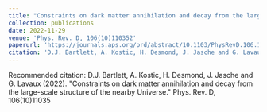 ```yaml
---
title: "Constraints on dark matter annihilation and decay from the large-scale structure of the nearby Universe"
collection: publications
date: 2022-11-29
venue: 'Phys. Rev. D, 106(10)110352'
paperurl: 'https://journals.aps.org/prd/abstract/10.1103/PhysRevD.106.103526'
citation: 'D.J. Bartlett, A. Kostic, H. Desmond, J. Jasche and G. Lavaux (2022). &quot;Constraints on dark matter annihilation and decay from the large-scale structure of the nearby Universe.&quot; <i>Phys. Rev. D, 106(10)110352</i>.'
---
```


Recommended citation: D.J. Bartlett, A. Kostic, H. Desmond, J. Jasche and G. Lavaux (2022). "Constraints on dark matter annihilation and decay from the large-scale structure of the nearby Universe." Phys. Rev. D, 106(10)11035
